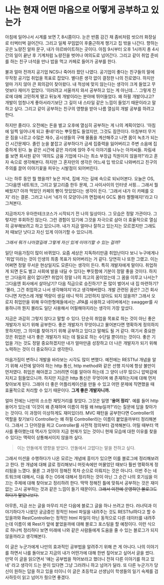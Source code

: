 # 나는 현재 어떤 마음으로 어떻게 공부하고 있는가



아침에 일어나서 시계를 보면 7, 8시쯤이다. 눈은 반쯤 감긴 채 좀비처럼 씻으러 화장실로 터벅터벅 걸어간다. 그리고 일체 꾸밈없이 후줄근하게 챙기고 집 밖을 나간다. 향하는 곳은 노량진 알파 문구, 내가 아르바이트하는 곳이다. 아침 9시부터 오후 1시까지 총 4시간의 일이 끝난 후 기계처럼 노량진을 벗어나 여의도로 넘어간다. 그리고 같이 취업 준비를 하는 친구 녀석을 만나 밥을 먹고 카페로 들어가 공부를 한다.

불과 얼마 전까지 공기업 NCS나 죽어라 팠던 나였다. 공기업이 좋다는 친구들의 말에 무작정 공기업 취업을 목표로 잡았다. 별다른 생각 없이 결정한 나의 진로였다. 하지만 얼마 가지 않아 큰 회의감이 찾아왔다. 내 적성에 맞지 않는다는 생각이 크게 들었고 무엇보다 재미가 없었다. '이러려고 서울까지 와서 공부하고 있는 게 아닌데...'. 그렇게 진로에 대해 고민하게 됐고 뒤늦게 개발이라는 분야에 뛰어들었다. 왜 하필 개발이냐고? 개발이 엄청나게 좋아서라기보단 그 길이 내 스타일 같은 느낌이 들었기 때문이라고 말하고 싶다. 그리고 같이 공부하는 친구의 영향을 받아 나름 열심히 개발 공부를 하려고 한다. 

하지만 졸리다. 오전에는 돈을 벌고 오후에 열심히 공부하는 게 나의 계획이었다. '아침에 일찍 일어나게 되고 좋네!'라는 뿌듯함도 들었지만, 그것도 잠깐이다. 아침부터 무거운 짐을 나르고 수많은 재수, 공시생들의 구매 물품을 계산해주고 나면 몸이 녹초가 되는 건 시간문제다. 졸린 눈을 붙잡고 공부하다가 금세 집중력을 잃어버리고 주변 소음에 집중하게 된다. 늘 같은 시간에 같은 자리에 앉아 주식 이야기를 나누는 아저씨들. 차림새를 보면 회사원 같아 '여의도 금융 기업에 다니는 최소 부장급 직원이지 않을까?'라고 혼자 속으로 생각해본다. 하지만 그 혼자만의 생각은 어느새 입 밖으로 나와버리고 친구의 주의를 끌어 이야기꽃을 피우는 시발점이 되어버린다.

나는 하루 동안 뭘 했을까? 늦은 저녁, 집에 가는 길에 속으로 되뇌어본다. 오늘은 OS, 그다음엔 네트워크, 그리고 알고리즘 한두 문제, 그 사이사이의 인터넷 서핑... 그래서 뭘 배웠지? 아까 먹었던 카페의 빵이 맛있었다는 생각이 든다. '그래서 내가 이 카페를 오지' 라는 결론. 그러고 나서 '네가 이 모양이니까 면접에서 GC도 몰라 쩔쩔매지!'라고 다 그쳐본다.

지금까지가 우아한테크코스가 시작되기 전 나의 일상이다. 그 모습은 정말 가관이다. 그렇지만 후회하진 않는다. 그런 경험이 있기에 그것을 자극으로 삼아 더 효율적으로 열심히 공부해보려고 하고 있으니까. 내가 지금 얼마나 잘하고 있는지는 모르겠지만 그래도 저 때보단 낫다고 자신 있게 이야기할 수 있으니까.

*그래서 뭐가 나아졌길래 그렇게 자신 있게 이야기할 수 있는 걸까?*

일단 마음가짐이 많이 바뀌었다. 요즘 세상은 지독하리만큼 취업난이다 보니 누구에게나 '취업'이라는 것이 인생의 최종 목표가 되어버리는 거 같다. 당연히 나 또한 그랬고. 이는 어쩌면 정말 무서운 현상일지도 모른다는 생각이 든다. 특히 개발자에게 말이다. 취업하게 되면 돈도 벌고 사회에 발을 내딜 수 있다는 뿌듯함에 기분이 정말 좋을 것이다. 하지만 그다음의 꿈이 없다면? 취업이 정말 나의 최고의 꿈이었는데 그 꿈을 이루고 나서는? 그다음엔 회사에서 살아남기? 다음 직급으로 승진하기? 돈 많이 벌어서 내 집 마련하기? '몰라, 그건 취업하고 나서 생각해야지'라고 생각해버렸다. 개발 관련된 꿈은? 그건 회사 다니면 자연스레 개발 역량이 생길 테니 딱히 고민하지 않아도 되지 않을까? 그래서 오로지 취업만을 위해 우아한형제들에서는 JPA를 사용하고 네이버에서는 swagger를 사용하니까 뭔지 몰라도 일단 사용해서 어필해야지라는 생각이 가장 앞섰다.

지금은 과감히 그렇지 않다고 말할 수 있다. 단순히 취업을 목표로 하는 것이 아닌 좋은 개발자가 되기 위해 공부한다. 좋은 개발자가 무엇이냐고 물어본다면 명확하게 정의하지 못하지만, 그 의미를 찾아가기 위해 공부하고 있다고 말해도 될 거 같다. 여기서 중요한 것은 취업은 내가 좋은 개발자가 되는 데 필요로 하는 수단일 뿐이라는 것이다. 좋은 기업을 가는 것도 정말 중요하겠지만 내가 얼마만큼 성장하고 더 나은 개발자가 되기 위해 노력하는 것이 더 중요하다고 생각한다.

마음가짐이 변하니 개발을 바라보는 시각도 많이 변했다. 예전에는 RESTful 개념을 알기 위해 사전에 알아야 하는 http 통신, http method와 같은 선행 지식에 항상 불만이 먼저였다. 취업은 해야겠고 그러려면 이를 알아야 하는데 그 양이 너무 많으니 압박감에 지치고 힘들었으니까. 하지만 지금은 http 통신은 무엇이며 왜 존재하는지에 대해 먼저 찾아보게 된다. 그래야 더 좋은 어플리케이션을 만들 수 있고 어떤 문제에 직면했을 때 효율적으로 처리할 수 있기 때문이다. **그게 좋은 개발자니까.**

얼마 전에는 나만의 소소한 재밋거리를 찾았다. 그것은 일명 **'용어 정리'**. 예를 들어 http 용어가 있는데 '이것이 왜 존재하며 이름이 하필 왜 http일까?'라는 질문에 답을 찾아가는 것이다. 이 과정이 이상하게도 재미있더라. MVC 패턴을 공부한다면 Controller의 역할을 찾기보다 Controller는 왜 하필 Controller라는 이름이 붙었을까부터 정리해본다. 그래서 그 단어장을 피고 Controller를 사전적 정의부터 검색해본다. 어릴 때부터 역사를 좋아했는데 역사가 있어야 지금 현재가 있는 것이니 현재 모습에 대한 이유를 찾을 수 있다는 맥락이 상통해서이지 않을까 싶다. 

> 이는 안돌에게 영향을 받았다. 안돌에서 고맙다는 말을 전하고 싶다.

그래서 미션을 수행하다가 나온 모르는 개념에 흥미가 있으면 이를 블로그에 정리해보려고 한다. 한 개념에 대해 글로 정리해보니 머릿속에만 머물었던 때보다 훨씬 명확하게 정리됨을 느꼈다. 물론 그 과정이 정해진 목차 순으로 이뤄지는 것은 아니다. 이번 주는 네트워크에 대해서, 다음 주는 OS에 대해서 정리하는 것이 아닌 그 순간 나의 호기심을 이끄는 주제에 대해 찾아보고 정리하려 한다. 딱딱 정해진 틀에 맞춰서 공부하는 것은 재미없는 고시 공부하는 것과 같은 느낌이 들기 때문이다. ~~그래서 이전에 운영하던 블로그도 하다가 말았나보다.~~

아무튼, 지금 쓰는 글을 마무리 지은 다음에 블로그 글을 하나 쓰려고 한다. 러너덕과 이야기하다가 나왔던 궁금증인 정적인 html 파일을 내려주는 것도 RESTful하다고 할 수 있을까와 RestController는 정적인 html 파일이 아닌 동적으로 다른 데이터를 내려주는데 이름이 왜 Rest가 앞에 붙었을까에 대해 블로그 포스팅을 할 예정이다. 이런 식으로 하나씩 정리하다 보면 미래에 나와 같은 사람들에게 도움을 줄 수 있는 블로그가 되지 않을까라고 생각해본다.

이 글은 누군가에게 나만의 효과적인 공부법을 알려주기 위해 쓴 게 아니다. 나의 이야기를 하면서 나를 돌아보고 지금의 내가 어떤가에 대해 한번 짚어보고 싶어서 글을 썼다. 만약 이 글을 읽으면서 '얘는 공부법을 적어보라고 했더니 전혀 다른 이야기를 하고 있네' 라고 생각이 드는 분이 있다면 그냥 그러려니 하고 넘어가 달라. 또 다른 누군가가 당신이 원하는 답을 하고 있을 터이니 이 글은 초등학교 선생님이 학생들의 일기 숙제를 검사하듯이 읽고 넘어가 줬으면 좋겠다.